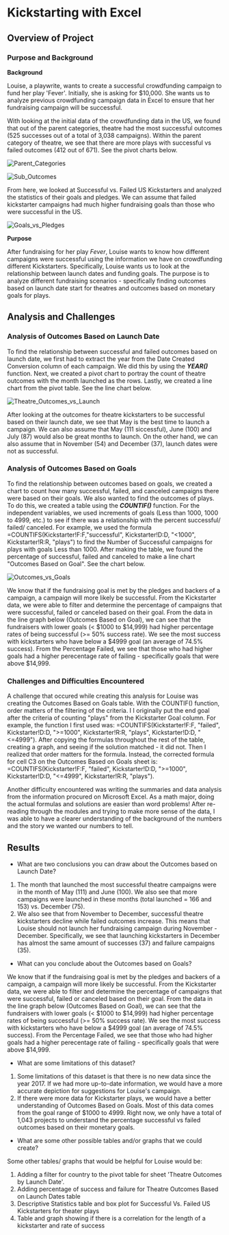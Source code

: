 # Kickstarting with Excel

## Overview of Project

### Purpose and Background
**Background** 

Louise, a playwrite, wants to create a successful crowdfunding campaign to fund her play 'Fever'. Initially, she is asking for $10,000. She wants us to analyze previous crowdfunding campaign data in Excel to ensure that her fundraising campaign will be successful. 

With looking at the initial data of the crowdfunding data in the US, we found that out of the parent categories, theatre had the most successful outcomes (525 successes out of a total of 3,038 campaigns). Within the parent category of theatre, we see that there are more plays with successful vs failed outcomes (412 out of 671). See the pivot charts below. 

![Parent_Categories](resources/Parent_Categories.png)

![Sub_Outcomes](resources/Sub_Outcomes.png)

From here, we looked at Successful vs. Failed US Kickstarters and analyzed the statistics of their goals and pledges. We can assume that failed kickstarter campaigns had much higher fundraising goals than those who were successful in the US. 

![Goals_vs_Pledges](resources/Goals_vs_Pledges.png)

**Purpose** 

After fundraising for her play *Fever*, Louise wants to know how different campaigns were successful using the information we have on crowdfunding different Kickstarters. Specifically, Louise wants us to look at the relationship between launch dates and funding goals. The purpose is to analyze different fundraising scenarios - specifically finding outcomes based on launch date start for theatres and outcomes based on monetary goals for plays. 

## Analysis and Challenges

### Analysis of Outcomes Based on Launch Date
To find the relationship between successful and failed outcomes based on launch date, we first had to extract the year from the Date Created Conversion column of each campaign. We did this by using the ***YEAR()*** function. Next, we created a pivot chart to portray the count of theatre outcomes with the month launched as the rows. Lastly, we created a line chart from the pivot table. See the line chart below.

![Theatre_Outcomes_vs_Launch](resources/Theatre_Outcomes_vs_Launch.png)

After looking at the outcomes for theatre kickstarters to be successful based on their launch date, we see that May is the best time to launch a campaign. We can also assume that May (111 siccessful), June (100) and July (87) would also be great months to launch. On the other hand, we can also assume that in November (54) and December (37), launch dates were not as successful.


### Analysis of Outcomes Based on Goals
To find the relationship between outcomes based on goals, we created a chart to count how many successful, failed, and canceled campaigns there were based on their goals. We also wanted to find the outcomes of plays. To do this, we created a table using the ***COUNTIF()*** function. For the independent variables, we used increments of goals (Less than 1000, 1000 to 4999, etc.) to see if there was a relationship with the percent successful/ failed/ canceled. For example, we used the formula =COUNTIFS(Kickstarter!F:F,"successful", Kickstarter!D:D, "<1000", Kickstarter!R:R, "plays") to find the Number of Successful campaigns for plays with goals Less than 1000. After making the table, we found the percentage of successful, failed and canceled to make a line chart "Outcomes Based on Goal". See the chart below.  

![Outcomes_vs_Goals](resources/Outcomes_vs_Goals.png)

We know that if the fundraising goal is met by the pledges and backers of a campaign, a campaign will more likely be successful. From the Kickstarter data, we were able to filter and determine the percentage of campaigns that were successful, failed or canceled based on their goal. From the data in the line graph below (Outcomes Based on Goal), we can see that the fundraisers with lower goals (< $1000 to $14,999) had higher percentage rates of being successful (>= 50% success rate). We see the most success with kickstarters who have below a $4999 goal (an average of 74.5% success). From the Percentage Failed, we see that those who had higher goals had a higher perecentage rate of failing - specifically goals that were above $14,999. 


### Challenges and Difficulties Encountered
A challenge that occured while creating this analysis for Louise was creating the Outcomes Based on Goals table. With the COUNTIF() function, order matters of the filtering of the criteria. I I originally put the end goal after the criteria of counting "plays" from the Kickstarter Goal column. For example, the function I first used was: =COUNTIFS(Kickstarter!F:F, "failed", Kickstarter!D:D, ">=1000", Kickstarter!R:R, "plays", Kickstarter!D:D, "<=4999"). After copying the formulas throughout the rest of the table, creating a graph, and seeing if the solution matched - it did not. Then I realized that order matters for the formula. Instead, the corrected formula for cell C3 on the Outcomes Based on Goals sheet is: =COUNTIFS(Kickstarter!F:F, "failed", Kickstarter!D:D, ">=1000", Kickstarter!D:D, "<=4999", Kickstarter!R:R, "plays").

Another difficulty encountered was writing the summaries and data analysis from the information procured on Microsoft Excel. As a math major, doing the actual formulas and solutions are easier than word problems! After re-reading through the modules and trying to make more sense of the data, I was able to have a clearer understanding of the background of the numbers and the story we wanted our numbers to tell. 

## Results

- What are two conclusions you can draw about the Outcomes based on Launch Date?

1. The month that launched the most successful theatre campaigns were in the month of May (111) and June (100). We also see that more campaigns were launched in these months (total launched = 166 and 153) vs. December (75). 
2. We also see that from November to December, successful theatre kickstarters decline while failed outcomes increase. This means that Louise should not launch her fundraising campaign during November - December. Specifically, we see that launching kickstarters in December has almost the same amount of successes (37) and failure campaigns (35).

- What can you conclude about the Outcomes based on Goals?

We know that if the fundraising goal is met by the pledges and backers of a campaign, a campaign will more likely be successful. From the Kickstarter data, we were able to filter and determine the percentage of campaigns that were successful, failed or canceled based on their goal. From the data in the line graph below (Outcomes Based on Goal), we can see that the fundraisers with lower goals (< $1000 to $14,999) had higher percentage rates of being successful (>= 50% success rate). We see the most success with kickstarters who have below a $4999 goal (an average of 74.5% success). From the Percentage Failed, we see that those who had higher goals had a higher perecentage rate of failing - specifically goals that were above $14,999. 


- What are some limitations of this dataset?
1. Some limitations of this dataset is that there is no new data since the year 2017. If we had more up-to-date information, we would have a more accurate depiction for suggestions for Louise's campaign.
2. If there were more data for Kickstarter plays, we would have a better understanding of Outcomes Based on Goals. Most of this data comes from the goal range of $1000 to 4999. Right now, we only have a total of 1,043 projects to understand the percentage successful vs failed outcomes based on their monetary goals. 

- What are some other possible tables and/or graphs that we could create?

Some other tables/ graphs that would be helpful for Louise would be: 
1. Adding a filter for country to the pivot table for sheet 'Theatre Outcomes by Launch Date'.
2. Adding percentage of success and failure for Theatre Outcomes Based on Launch Dates table 
3. Descriptive Statistics table and box plot for Successful Vs. Failed US Kickstarters for theater plays 
4. Table and graph showing if there is a correlation for the length of a kickstarter and rate of success
